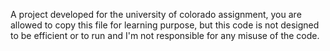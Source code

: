 A project developed for the university of colorado assignment, you are allowed to copy this file for learning purpose, but this code is not designed to be efficient or to run and I'm not responsible for any misuse of the code.
